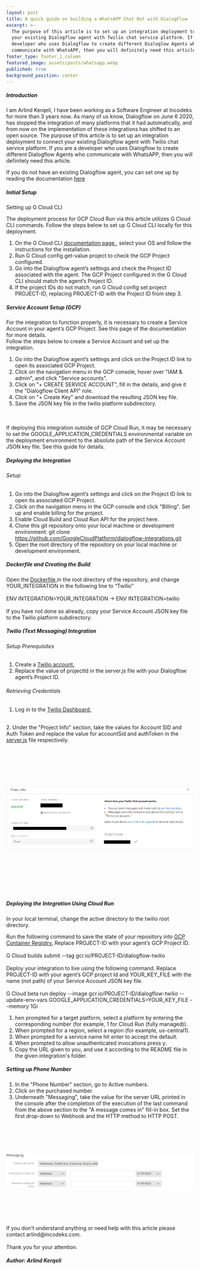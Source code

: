 ```yaml
---
layout: post
title: A quick guide on building a WhatsAPP Chat Bot with DialogFlow
excerpt: >-
  The purpose of this article is to set up an integration deployment to connect
  your existing Dialogflow agent with Twilio chat service platform. If you are a
  developer who uses Dialogflow to create different Dialoglow Agents who
  communicate with WhatsAPP, then you will definitely need this article.
footer_type: footer_1_column
featured_image: assets/posts/whatsapp.webp
published: true
background_position: center
---
```

##### Introduction

I am Arlind Kerqeli, I have been working as a Software Engineer at Incodeks for more than 3 years now. As many of us know, Dialogflow on June 6  2020, has stopped the integration of many platforms that it had automatically, and from now on the implementation of these integrations has shifted to an open source. The purpose of this article is to set up an integration deployment to connect your existing Dialogflow agent with Twilio chat service platform. If you are a developer who uses Dialogflow to create different Dialogflow Agents who communicate with WhatsAPP, then you will definitely need this article.

If you do not have an existing Dialogflow agent, you can set one up by reading the documentation <a href="https://cloud.google.com/dialogflow/docs/" target="_blank">here</a>

##### Initial Setup
Setting up G Cloud CLI

The deployment process for GCP Cloud Run via this article utilizes G Cloud CLI commands. Follow the steps below to set up G Cloud CLI locally for this deployment.

1. On the G Cloud CLI <a href="https://cloud.google.com/sdk/docs/quickstarts">documentation page </a>, select your OS and follow the instructions for the installation.
2. Run G Cloud config get-value project to check the GCP Project configured.
3. Go into the Dialogflow agent’s settings and check the Project ID associated with the agent. The GCP Project configured in the G Cloud CLI should match the agent’s Project ID.
4. If the project IDs do not match, run G Cloud config set project PROJECT-ID, replacing PROJECT-ID with the Project ID from step 3.


##### Service Account Setup (GCP)
For the integration to function properly, it is necessary to create a Service Account in your agent’s GCP Project. See this page of the documentation for more details.
<br>
Follow the steps below to create a Service Account and set up the integration.
<br>
1. Go into the Dialogflow agent’s settings and click on the Project ID link to open its associated GCP Project.
2. Click on the navigation menu in the GCP console, hover over "IAM & admin", and click "Service accounts".
3. Click on "+ CREATE SERVICE ACCOUNT", fill in the details, and give it the "Dialogflow Client API" role.
4. Click on "+ Create Key" and download the resulting JSON key file.
5. Save the JSON key file in the twilio platform subdirectory.
<br>
<br>
If deploying this integration outside of GCP Cloud Run, it may be necessary to set the GOOGLE_APPLICATION_CREDENTIALS environmental variable on the deployment environment to the absolute path of the Service Account JSON key file. See this guide for details.

#####  Deploying the Integration
###### Setup

1. Go into the Dialogflow agent’s settings and click on the Project ID link to open its associated GCP Project.
2. Click on the navigation menu in the GCP console and click "Billing". Set up and enable billing for the project.
3. Enable Cloud Build and Cloud Run API for the project here.
4. Clone this git repository onto your local machine or development environment: git clone https://github.com/GoogleCloudPlatform/dialogflow-integrations.git
5. Open the root directory of the repository on your local machine or development environment.

##### Dockerfile and Creating the Build

Open the <a href="https://github.com/GoogleCloudPlatform/dialogflow-integrations/blob/03676af04840c21c12e2590393d5542602591bee/Dockerfile#L9" target="_blank">Dockerfile </a> in the root directory of the repository, and change YOUR_INTEGRATION in the following line to “Twilio”
<br>
<br>
   ENV INTEGRATION=YOUR_INTEGRATION  → ENV INTEGRATION=twilio
   <br>
<br>
If you have not done so already, copy your Service Account JSON key file to the Twilio platform subdirectory.


##### Twilio (Text Messaging) Integration
###### Setup Prerequisites

1. Create a <a href="https://www.twilio.com/try-twilio" target="_blank">Twilio account.</a>
2. Replace the value of projectId in the server.js file with your Dialogflow agent’s Project ID.

###### Retrieving Credentials

1. Log in to the <a href="https://www.twilio.com/console">Twilio Dashboard.</a>
<br>
2. Under the "Project Info" section, take the values for Account SID and Auth Token and replace the value for accountSid and authToken in the <a href="https://github.com/GoogleCloudPlatform/dialogflow-integrations/blob/03676af04840c21c12e2590393d5542602591bee/twilio/server.js#L34-L35" target="_blank">server.js</a> file respectively. 
<br>
<img src="/assets/posts/unnamed11.png" style="width: 100%;height: 400px; object-fit:contain">

##### Deploying the Integration Using Cloud Run

In your local terminal, change the active directory to the twilio root directory.

Run the following command to save the state of your repository into <a href="https://console.cloud.google.com/gcr/" target="_blank">GCP Container Registry.</a> Replace PROJECT-ID with your agent’s GCP Project ID.
<br><br>
G Cloud builds submit --tag gcr.io/PROJECT-ID/dialogflow-twilio
<br><br>
Deploy your integration to live using the following command. Replace PROJECT-ID with your agent’s GCP project Id and YOUR_KEY_FILE with the name (not path) of your Service Account JSON key file.
<br><br>
G Cloud beta run deploy --image gcr.io/PROJECT-ID/dialogflow-twilio --update-env-vars GOOGLE_APPLICATION_CREDENTIALS=YOUR_KEY_FILE 
--memory 1Gi

1. hen prompted for a target platform, select a platform by entering the corresponding number (for example, 1 for Cloud Run (fully managed)).
2. When prompted for a region, select a region (for example, us-central1).
3. When prompted for a service name hit enter to accept the default.
4. When prompted to allow unauthenticated invocations press y.
5. Copy the URL given to you, and use it according to the README file in the given integration's folder.



##### Setting up Phone Number
1. In the "Phone Number" section, go to Active numbers.
2. Click on the purchased number.
3. Underneath "Messaging", take the value for the server URL printed in the console after the completion of the execution of the last command from the above section to the "A message comes in" fill-in box. Set the first drop-down to Webhook and the HTTP method to HTTP POST.
<img src="/assets/posts/unnamed12.png" style="width: 100%;height: 250px; object-fit:contain">
<br><br>
If you don't understand anything or need help with this article please contact arlind@incodeks.com.
<br><br>
Thank you for your attention.

 

 
##### Author: Arlind Kerqeli
